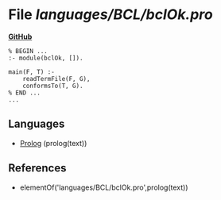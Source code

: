 # File _languages/BCL/bclOk.pro_
**[GitHub](https://github.com/softlang/yas/blob/master/languages/BCL/bclOk.pro)**
```
% BEGIN ...
:- module(bclOk, []).

main(F, T) :-
    readTermFile(F, G),
    conformsTo(T, G).
% END ...
...
```

## Languages
* [Prolog](../languages/Prolog.md) (prolog(text))

## References
* elementOf('languages/BCL/bclOk.pro',prolog(text))
